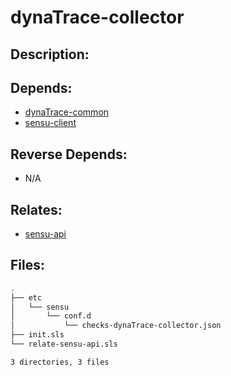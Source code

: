# dynaTrace-collector

## Description:



## Depends:

  -  [dynaTrace-common](/salt/dynaTrace-common)
  -  [sensu-client](/salt/sensu-client)

## Reverse Depends:

  -  N/A

## Relates:

  -  [sensu-api](/salt/sensu-api)

## Files:

```bash
.
├── etc
│   └── sensu
│       └── conf.d
│           └── checks-dynaTrace-collector.json
├── init.sls
└── relate-sensu-api.sls

3 directories, 3 files
```
